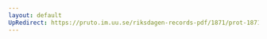 ```yaml
---
layout: default
UpRedirect: https://pruto.im.uu.se/riksdagen-records-pdf/1871/prot-1871--ak--204/prot-1871--ak--204_001.pdf
---
```


